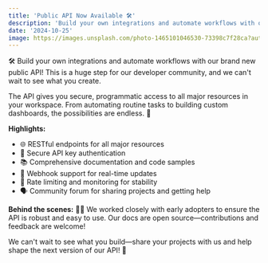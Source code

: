 ```yaml
---
title: 'Public API Now Available 🛠️'
description: 'Build your own integrations and automate workflows with our brand new public API.'
date: '2024-10-25'
image: https://images.unsplash.com/photo-1465101046530-73398c7f28ca?auto=format&fit=crop&w=800&q=80
---
```


🛠️ Build your own integrations and automate workflows with our brand new public API! This is a huge
step for our developer community, and we can't wait to see what you create.

The API gives you secure, programmatic access to all major resources in your workspace. From
automating routine tasks to building custom dashboards, the possibilities are endless. 🤖

**Highlights:**

- 🌐 RESTful endpoints for all major resources
- 🔑 Secure API key authentication
- 📚 Comprehensive documentation and code samples
- 📡 Webhook support for real-time updates
- 🚦 Rate limiting and monitoring for stability
- 🗣️ Community forum for sharing projects and getting help

**Behind the scenes:** 👨‍💻 We worked closely with early adopters to ensure the API is robust and easy
to use. Our docs are open source—contributions and feedback are welcome!

We can't wait to see what you build—share your projects with us and help shape the next version of
our API! 🚀

